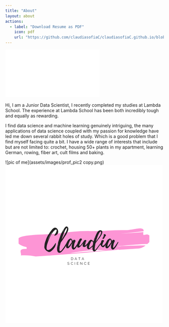```yaml
---
title: "About"
layout: about
actions:
  - label: "Download Resume as PDF"
    icon: pdf
    url: "https://github.com/claudiasofiaC/claudiasofiaC.github.io/blob/master/assets/images/resume_copy.pdf"
---
```

![resume](/assets/images/resume_copy.pdf)

Hi, I am a Junior Data Scientist, I recently completed my studies at Lambda School. The experience at Lambda School has 
been both incredibly tough and equally as rewarding.

I find data science and machine learning genuinely intriguing, the many applications of data science coupled with my 
passion for knowledge have led me down several rabbit holes of study. Which is a good problem that I find myself facing 
quite a bit. I have a wide range of interests that include but are not limited to: crochet, housing 50+ plants in my 
apartment, learning German, rowing, fiber art, cult films and baking.


![pic of me](assets/images/prof_pic2 copy.png)
![logo](assets/images/brush_logo.png)



